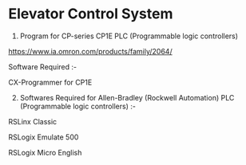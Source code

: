 # Elevator Control System

1) Program for CP-series CP1E PLC (Programmable logic controllers)

https://www.ia.omron.com/products/family/2064/

Software Required :-

CX-Programmer for CP1E

2) Softwares Required for Allen-Bradley (Rockwell Automation) PLC (Programmable logic controllers) :-

RSLinx Classic

RSLogix Emulate 500

RSLogix Micro English
